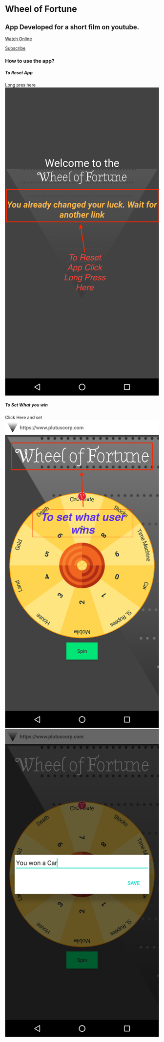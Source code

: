 # Wheel of Fortune

## App Developed for a short film on youtube.
[Watch Online](https://www.youtube.com/watch?v=bbCnia1-EVg)

[Subscribe](https://www.youtube.com/channel/UCZJ7JKwSwt1lkjCAhL6Id4w)

### How to use the app?
##### To Reset App
Long pres here
![SC1](https://github.com/eco4ndly/ForthCircle-WheelOfFortune/blob/movie_version/userman/user_man1.png)



##### To Set What you win
Click Here and set
![SC2](https://github.com/eco4ndly/ForthCircle-WheelOfFortune/blob/movie_version/userman/user_man2.png)
![SC3](https://github.com/eco4ndly/ForthCircle-WheelOfFortune/blob/movie_version/userman/user_man3.png)
